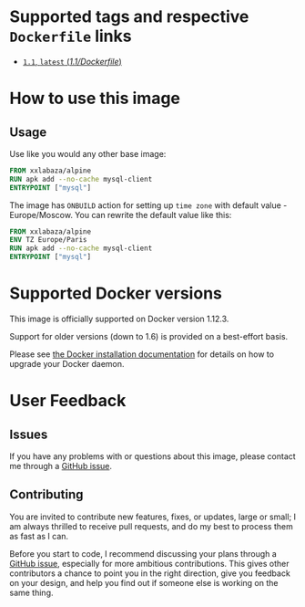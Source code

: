 
# Supported tags and respective `Dockerfile` links

-	[`1.1`, `latest` (*1.1/Dockerfile*)](https://github.com/xxlabaza/alpine/blob/master/Dockerfile)

# How to use this image

## Usage

Use like you would any other base image:

```dockerfile
FROM xxlabaza/alpine
RUN apk add --no-cache mysql-client
ENTRYPOINT ["mysql"]
```

The image has `ONBUILD` action for setting up `time zone` with default value - Europe/Moscow. You can rewrite the default value like this:

```dockerfile
FROM xxlabaza/alpine
ENV TZ Europe/Paris
RUN apk add --no-cache mysql-client
ENTRYPOINT ["mysql"]
```

# Supported Docker versions

This image is officially supported on Docker version 1.12.3.

Support for older versions (down to 1.6) is provided on a best-effort basis.

Please see [the Docker installation documentation](https://docs.docker.com/installation/) for details on how to upgrade your Docker daemon.

# User Feedback

## Issues

If you have any problems with or questions about this image, please contact me through a [GitHub issue](https://github.com/xxlabaza/alpine/issues).

## Contributing

You are invited to contribute new features, fixes, or updates, large or small; I am always thrilled to receive pull requests, and do my best to process them as fast as I can.

Before you start to code, I recommend discussing your plans through a [GitHub issue](https://github.com/xxlabaza/alpine/issues), especially for more ambitious contributions. This gives other contributors a chance to point you in the right direction, give you feedback on your design, and help you find out if someone else is working on the same thing.

